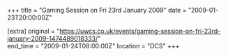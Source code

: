 +++
title = "Gaming Session on Fri 23rd January 2009"
date = "2009-01-23T20:00:00Z"

[extra]
original = "https://uwcs.co.uk/events/gaming-session-on-fri-23rd-january-2009-1474489018333/"    
end_time = "2009-01-24T08:00:00Z"
location = "DCS"
+++



